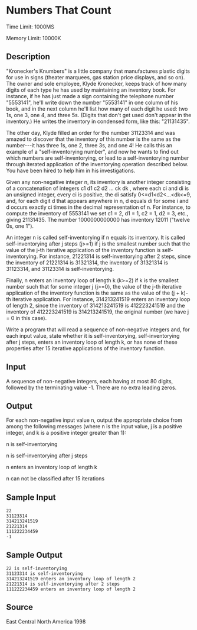 # Numbers That Count

Time Limit: 1000MS

Memory Limit: 10000K


## Description

"Kronecker's Knumbers" is a little company that manufactures plastic digits for use in signs (theater marquees, gas station price displays, and so on). The owner and sole employee, Klyde Kronecker, keeps track of how many digits of each type he has used by maintaining an inventory book. For instance, if he has just made a sign containing the telephone number "5553141", he'll write down the number "5553141" in one column of his book, and in the next column he'll list how many of each digit he used: two 1s, one 3, one 4, and three 5s. (Digits that don't get used don't appear in the inventory.) He writes the inventory in condensed form, like this: "21131435".

The other day, Klyde filled an order for the number 31123314 and was amazed to discover that the inventory of this number is the same as the number---it has three 1s, one 2, three 3s, and one 4! He calls this an example of a "self-inventorying number", and now he wants to find out which numbers are self-inventorying, or lead to a self-inventorying number through iterated application of the inventorying operation described below. You have been hired to help him in his investigations.

Given any non-negative integer n, its inventory is another integer consisting of a concatenation of integers c1 d1 c2 d2 ... ck dk , where each ci and di is an unsigned integer, every ci is positive, the di satisfy 0<=d1<d2<...<dk<=9, and, for each digit d that appears anywhere in n, d equals di for some i and d occurs exactly ci times in the decimal representation of n. For instance, to compute the inventory of 5553141 we set c1 = 2, d1 = 1, c2 = 1, d2 = 3, etc., giving 21131435. The number 1000000000000 has inventory 12011 ("twelve 0s, one 1").

An integer n is called self-inventorying if n equals its inventory. It is called self-inventorying after j steps (j>=1) if j is the smallest number such that the value of the j-th iterative application of the inventory function is self-inventorying. For instance, 21221314 is self-inventorying after 2 steps, since the inventory of 21221314 is 31321314, the inventory of 31321314 is 31123314, and 31123314 is self-inventorying.

Finally, n enters an inventory loop of length k (k>=2) if k is the smallest number such that for some integer j (j>=0), the value of the j-th iterative application of the inventory function is the same as the value of the (j + k)-th iterative application. For instance, 314213241519 enters an inventory loop of length 2, since the inventory of 314213241519 is 412223241519 and the inventory of 412223241519 is 314213241519, the original number (we have j = 0 in this case).

Write a program that will read a sequence of non-negative integers and, for each input value, state whether it is self-inventorying, self-inventorying after j steps, enters an inventory loop of length k, or has none of these properties after 15 iterative applications of the inventory function.


## Input

A sequence of non-negative integers, each having at most 80 digits, followed by the terminating value -1. There are no extra leading zeros.


## Output

For each non-negative input value n, output the appropriate choice from among the following messages (where n is the input value, j is a positive integer, and k is a positive integer greater than 1):

n is self-inventorying

n is self-inventorying after j steps

n enters an inventory loop of length k

n can not be classified after 15 iterations


## Sample Input

```
22
31123314
314213241519
21221314
111222234459
-1
```


## Sample Output

```
22 is self-inventorying
31123314 is self-inventorying
314213241519 enters an inventory loop of length 2
21221314 is self-inventorying after 2 steps
111222234459 enters an inventory loop of length 2
```


## Source

East Central North America 1998

